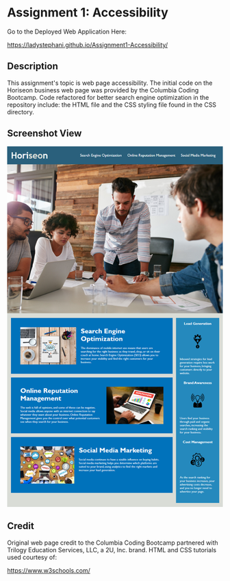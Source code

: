 # Assignment 1: Accessibility

Go to the Deployed Web Application Here:<div style="display: inline">https://ladystephani.github.io/Assignment1-Accessibility/</div>

## Description
This assignment's topic is web page accessibility. The initial code on the Horiseon business web page was provided by the Columbia Coding Bootcamp.
Code refactored for better search engine optimization in the repository include: the HTML file and the CSS styling file found in the CSS directory. 

## Screenshot View
![Here's a Screenshot Overview of the Web Application](assets/images/01-html-css-git-homework-demo.png)

## Credit
Original web page credit to the Columbia Coding Bootcamp partnered with Trilogy Education Services, LLC, a 2U, Inc. brand.
HTML and CSS tutorials used courtesy of:<div style="display: inline">https://www.w3schools.com/</div>
